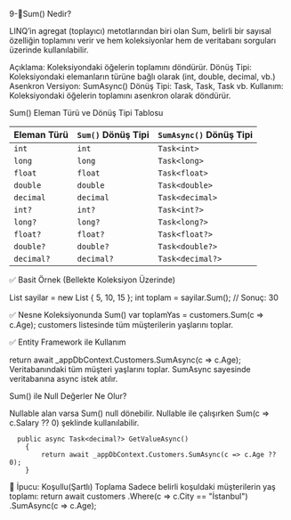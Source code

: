 ﻿9-🔹Sum() Nedir?

LINQ’in agregat (toplayıcı) metotlarından biri olan Sum, belirli bir sayısal özelliğin toplamını verir
ve hem koleksiyonlar hem de veritabanı sorguları üzerinde kullanılabilir.

Açıklama: Koleksiyondaki öğelerin toplamını döndürür.
Dönüş Tipi: Koleksiyondaki elemanların türüne bağlı olarak (int, double, decimal, vb.)
Asenkron Versiyon: SumAsync()
Dönüş Tipi: Task<decimal>, Task<int>, Task<double> vb.
Kullanım: Koleksiyondaki öğelerin toplamını asenkron olarak döndürür.

 Sum() Eleman Türü ve Dönüş Tipi Tablosu

| Eleman Türü | `Sum()` Dönüş Tipi     | `SumAsync()` Dönüş Tipi     |
| ----------- | ---------------------- | --------------------------- |
| `int`       | `int `                 | `Task<int>`                 |
| `long`      | `long `                | `Task<long>`                |
| `float`     | `float`                | `Task<float>`               |
| `double`    | `double`               | `Task<double>`              |
| `decimal`   | `decimal`              | `Task<decimal>`             |
| `int?`      | `int?`                 | `Task<int?>`                |
| `long?`     | `long?`                | `Task<long?>`               |
| `float?`    | `float?`               | `Task<float?>`              |
| `double?`   | `double?`              | `Task<double?>`             |
| `decimal?`  | `decimal?`             | `Task<decimal?>`            |


✅ Basit Örnek (Bellekte Koleksiyon Üzerinde)

List<int> sayilar = new List<int> { 5, 10, 15 };
int toplam = sayilar.Sum();  // Sonuç: 30

✅ Nesne Koleksiyonunda Sum()
var toplamYas = customers.Sum(c => c.Age);
customers listesinde tüm müşterilerin yaşlarını toplar.

✅ Entity Framework ile Kullanım

return await _appDbContext.Customers.SumAsync(c => c.Age);
Veritabanındaki tüm müşteri yaşlarını toplar.
SumAsync sayesinde veritabanına async istek atılır.

Sum() ile Null Değerler Ne Olur?

Nullable alan varsa Sum() null dönebilir.
Nullable ile çalışırken Sum(c => c.Salary ?? 0) şeklinde kullanılabilir.

      public async Task<decimal?> GetValueAsync()
        {
            return await _appDbContext.Customers.SumAsync(c => c.Age ?? 0);
        }


🧠 İpucu: Koşullu(Şartlı) Toplama
Sadece belirli koşuldaki müşterilerin yaş toplamı:
return await customers
    .Where(c => c.City == "İstanbul")
    .SumAsync(c => c.Age);